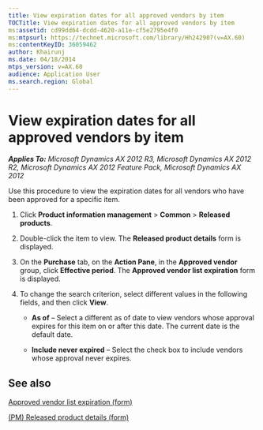 ```yaml
---
title: View expiration dates for all approved vendors by item
TOCTitle: View expiration dates for all approved vendors by item
ms:assetid: cd99dd64-dcdd-4620-a11e-cf5e2795e4f0
ms:mtpsurl: https://technet.microsoft.com/library/Hh242907(v=AX.60)
ms:contentKeyID: 36059462
author: Khairunj
ms.date: 04/18/2014
mtps_version: v=AX.60
audience: Application User
ms.search.region: Global
---
```


# View expiration dates for all approved vendors by item 


_**Applies To:** Microsoft Dynamics AX 2012 R3, Microsoft Dynamics AX 2012 R2, Microsoft Dynamics AX 2012 Feature Pack, Microsoft Dynamics AX 2012_

Use this procedure to view the expiration dates for all vendors who have been approved for a specific item.

1.  Click **Product information management** \> **Common** \> **Released products**.

2.  Double-click the item to view. The **Released product details** form is displayed.

3.  On the **Purchase** tab, on the **Action Pane**, in the **Approved vendor** group, click **Effective period**. The **Approved vendor list expiration** form is displayed.

4.  To change the search criterion, select different values in the following fields, and then click **View**.
    
      - **As of** – Select a different as of date to view vendors whose approval expires for this item on or after this date. The current date is the default date.
    
      - **Include never expired** – Select the check box to include vendors whose approval never expires.

## See also

[Approved vendor list expiration (form)](https://technet.microsoft.com/library/hh328678\(v=ax.60\))

[(PM) Released product details (form)](https://technet.microsoft.com/library/hh352306\(v=ax.60\))

  


